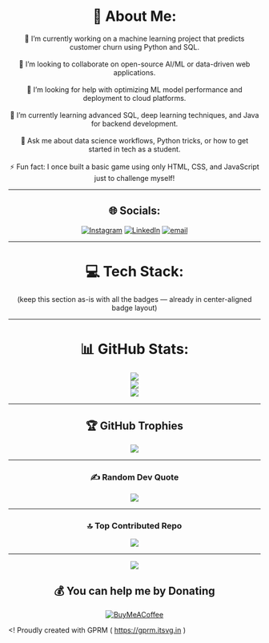 <div align="center">

# 💫 About Me:
🔭 I’m currently working on a machine learning project that predicts customer churn using Python and SQL.<br><br>👯 I’m looking to collaborate on open-source AI/ML or data-driven web applications.<br><br>🤝 I’m looking for help with optimizing ML model performance and deployment to cloud platforms.<br><br>🌱 I’m currently learning advanced SQL, deep learning techniques, and Java for backend development.<br><br>💬 Ask me about data science workflows, Python tricks, or how to get started in tech as a student.<br><br>⚡ Fun fact: I once built a basic game using only HTML, CSS, and JavaScript just to challenge myself!<br>

</div>

---

<div align="center">

## 🌐 Socials:

[![Instagram](https://img.shields.io/badge/Instagram-%23E4405F.svg?logo=Instagram&logoColor=white)](https://instagram.com/__prakash_soni) 
[![LinkedIn](https://img.shields.io/badge/LinkedIn-%230077B5.svg?logo=linkedin&logoColor=white)](https://linkedin.com/in/prakash-soni-a74b67270) 
[![email](https://img.shields.io/badge/Email-D14836?logo=gmail&logoColor=white)](mailto:prakashsoni7781@gmail.com)

</div>

---

<div align="center">

# 💻 Tech Stack:
(keep this section as-is with all the badges — already in center-aligned badge layout)

</div>

---

<div align="center">

# 📊 GitHub Stats:

![](https://github-readme-stats.vercel.app/api?username=ps-shroff&theme=dark&hide_border=false&include_all_commits=false&count_private=false)<br/>
![](https://nirzak-streak-stats.vercel.app/?user=ps-shroff&theme=dark&hide_border=false)<br/>
![](https://github-readme-stats.vercel.app/api/top-langs/?username=ps-shroff&theme=dark&hide_border=false&include_all_commits=false&count_private=false&layout=compact)

</div>

---

<div align="center">

## 🏆 GitHub Trophies

![](https://github-profile-trophy.vercel.app/?username=ps-shroff&theme=radical&no-frame=false&no-bg=true&margin-w=4)

</div>

---

<div align="center">

### ✍️ Random Dev Quote

![](https://quotes-github-readme.vercel.app/api?type=horizontal&theme=radical)

</div>

---

<div align="center">

### 🔝 Top Contributed Repo

![](https://github-contributor-stats.vercel.app/api?username=ps-shroff&limit=5&theme=dark&combine_all_yearly_contributions=true)

</div>

---

<div align="center">

[![](https://visitcount.itsvg.in/api?id=ps-shroff&icon=0&color=0)](https://visitcount.itsvg.in)

</div>

<div align="center">

## 💰 You can help me by Donating

[![BuyMeACoffee](https://img.shields.io/badge/Buy%20Me%20a%20Coffee-ffdd00?style=for-the-badge&logo=buy-me-a-coffee&logoColor=black)](https://buymeacoffee.com/https://buymeacoffee.com/prakashsoni)

</div>


<! Proudly created with GPRM ( https://gprm.itsvg.in ) 
